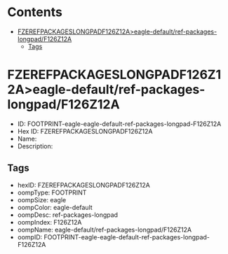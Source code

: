 



Contents
========

* [FZEREFPACKAGESLONGPADF126Z12A>eagle-default/ref-packages-longpad/F126Z12A](#fzerefpackageslongpadf126z12aeagle-defaultref-packages-longpadf126z12a)
	* [Tags](#tags)

# FZEREFPACKAGESLONGPADF126Z12A>eagle-default/ref-packages-longpad/F126Z12A

- ID: FOOTPRINT-eagle-eagle-default-ref-packages-longpad-F126Z12A
- Hex ID: FZEREFPACKAGESLONGPADF126Z12A
- Name: 
- Description: 

## Tags

- hexID: FZEREFPACKAGESLONGPADF126Z12A
- oompType: FOOTPRINT
- oompSize: eagle
- oompColor: eagle-default
- oompDesc: ref-packages-longpad
- oompIndex: F126Z12A
- oompName: eagle-default/ref-packages-longpad/F126Z12A
- oompID: FOOTPRINT-eagle-eagle-default-ref-packages-longpad-F126Z12A
